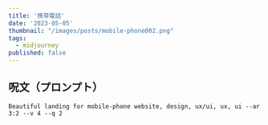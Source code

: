 ```yaml
---
title: '携帯電話'
date: '2023-05-05'
thumbnail: "/images/posts/mobile-phone002.png"
tags:
  - midjourney
published: false
---
```


## 呪文（プロンプト）
```
Beautiful landing for mobile-phone website, design, ux/ui, ux, ui --ar 3:2 --v 4 --q 2
```
